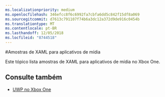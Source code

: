 ```yaml
---
ms.localizationpriority: medium
ms.openlocfilehash: 346efcc8f6c6992fa7cbfa6dd5c842f15df8a069
ms.sourcegitcommit: d7613c791107f74b6a3dc12a372d9de916c0454b
ms.translationtype: MT
ms.contentlocale: pt-BR
ms.lasthandoff: 12/05/2018
ms.locfileid: "8744518"
---
```

#<a name="xaml-samples-for-media-apps"></a>Amostras de XAML para aplicativos de mídia

Este tópico lista amostras de XAML para aplicativos de mídia no Xbox One.

## <a name="see-also"></a>Consulte também
- [UWP no Xbox One](index.md)
